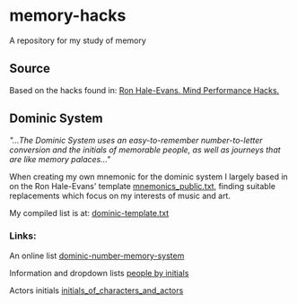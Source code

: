 # memory-hacks
A repository for my study of memory

## Source
Based on the hacks found in: [Ron Hale-Evans. Mind Performance Hacks.](https://itunes.apple.com/WebObjects/MZStore.woa/wa/viewBook)


## Dominic System

_"...The Dominic System uses an easy-to-remember number-to-letter conversion and the initials of memorable people, as well as journeys that are like memory palaces..."_

When creating my own mnemonic for the dominic system I largely based in on the Ron Hale-Evans' template [mnemonics_public.txt](dominic-system/mnemonics_public.txt), finding suitable replacements which focus on my interests of music and art.

My compiled list is at: [dominic-template.txt](dominic-system/dominic-template.txt)

### Links:

An online list
[dominic-number-memory-system](http://peoplebyinitials.com/p/dominic-number-memory-system)

Information and dropdown lists
[people by initials](http://peoplebyinitials.com)

Actors initials
[initials_of_characters_and_actors](http://www.creative-remembering-techniques.com/initials_of_characters_and_actors.html)
